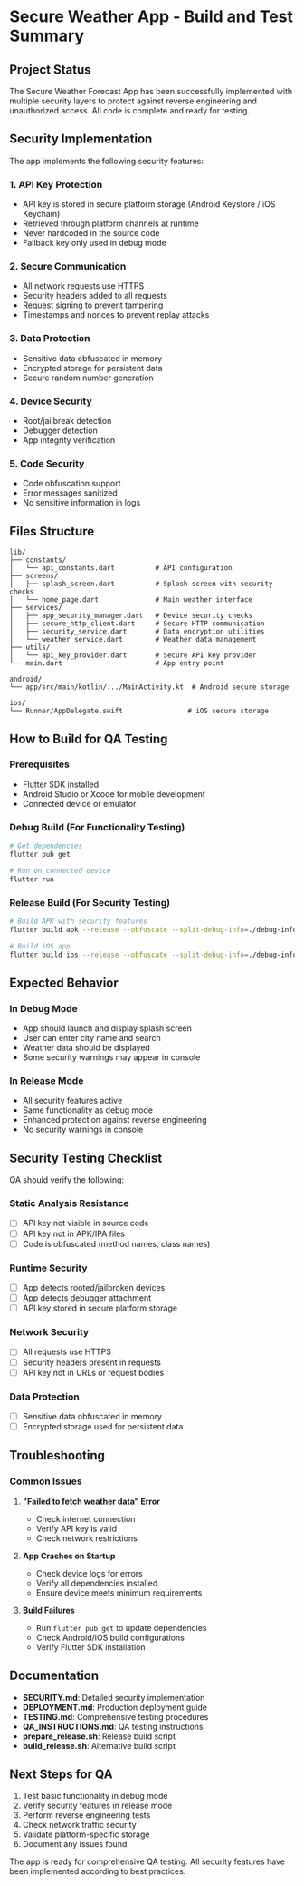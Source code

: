# Secure Weather App - Build and Test Summary

## Project Status

The Secure Weather Forecast App has been successfully implemented with multiple security layers to protect against reverse engineering and unauthorized access. All code is complete and ready for testing.

## Security Implementation

The app implements the following security features:

### 1. API Key Protection
- API key is stored in secure platform storage (Android Keystore / iOS Keychain)
- Retrieved through platform channels at runtime
- Never hardcoded in the source code
- Fallback key only used in debug mode

### 2. Secure Communication
- All network requests use HTTPS
- Security headers added to all requests
- Request signing to prevent tampering
- Timestamps and nonces to prevent replay attacks

### 3. Data Protection
- Sensitive data obfuscated in memory
- Encrypted storage for persistent data
- Secure random number generation

### 4. Device Security
- Root/jailbreak detection
- Debugger detection
- App integrity verification

### 5. Code Security
- Code obfuscation support
- Error messages sanitized
- No sensitive information in logs

## Files Structure

```
lib/
├── constants/
│   └── api_constants.dart          # API configuration
├── screens/
│   ├── splash_screen.dart          # Splash screen with security checks
│   └── home_page.dart              # Main weather interface
├── services/
│   ├── app_security_manager.dart   # Device security checks
│   ├── secure_http_client.dart     # Secure HTTP communication
│   ├── security_service.dart       # Data encryption utilities
│   └── weather_service.dart        # Weather data management
├── utils/
│   └── api_key_provider.dart       # Secure API key provider
└── main.dart                       # App entry point

android/
└── app/src/main/kotlin/.../MainActivity.kt  # Android secure storage

ios/
└── Runner/AppDelegate.swift                # iOS secure storage
```

## How to Build for QA Testing

### Prerequisites
- Flutter SDK installed
- Android Studio or Xcode for mobile development
- Connected device or emulator

### Debug Build (For Functionality Testing)
```bash
# Get dependencies
flutter pub get

# Run on connected device
flutter run
```

### Release Build (For Security Testing)
```bash
# Build APK with security features
flutter build apk --release --obfuscate --split-debug-info=./debug-info

# Build iOS app
flutter build ios --release --obfuscate --split-debug-info=./debug-info
```

## Expected Behavior

### In Debug Mode
- App should launch and display splash screen
- User can enter city name and search
- Weather data should be displayed
- Some security warnings may appear in console

### In Release Mode
- All security features active
- Same functionality as debug mode
- Enhanced protection against reverse engineering
- No security warnings in console

## Security Testing Checklist

QA should verify the following:

### Static Analysis Resistance
- [ ] API key not visible in source code
- [ ] API key not in APK/IPA files
- [ ] Code is obfuscated (method names, class names)

### Runtime Security
- [ ] App detects rooted/jailbroken devices
- [ ] App detects debugger attachment
- [ ] API key stored in secure platform storage

### Network Security
- [ ] All requests use HTTPS
- [ ] Security headers present in requests
- [ ] API key not in URLs or request bodies

### Data Protection
- [ ] Sensitive data obfuscated in memory
- [ ] Encrypted storage used for persistent data

## Troubleshooting

### Common Issues

1. **"Failed to fetch weather data" Error**
   - Check internet connection
   - Verify API key is valid
   - Check network restrictions

2. **App Crashes on Startup**
   - Check device logs for errors
   - Verify all dependencies installed
   - Ensure device meets minimum requirements

3. **Build Failures**
   - Run `flutter pub get` to update dependencies
   - Check Android/iOS build configurations
   - Verify Flutter SDK installation

## Documentation

- **SECURITY.md**: Detailed security implementation
- **DEPLOYMENT.md**: Production deployment guide
- **TESTING.md**: Comprehensive testing procedures
- **QA_INSTRUCTIONS.md**: QA testing instructions
- **prepare_release.sh**: Release build script
- **build_release.sh**: Alternative build script

## Next Steps for QA

1. Test basic functionality in debug mode
2. Verify security features in release mode
3. Perform reverse engineering tests
4. Check network traffic security
5. Validate platform-specific storage
6. Document any issues found

The app is ready for comprehensive QA testing. All security features have been implemented according to best practices.